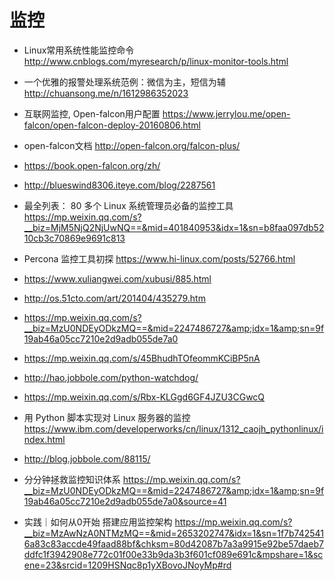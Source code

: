 # 监控

- Linux常用系统性能监控命令 http://www.cnblogs.com/myresearch/p/linux-monitor-tools.html

- 一个优雅的报警处理系统范例：微信为主，短信为辅 http://chuansong.me/n/1612986352023

- 互联网监控, Open-falcon用户配置 https://www.jerrylou.me/open-falcon/open-falcon-deploy-20160806.html
- open-falcon文档  http://open-falcon.org/falcon-plus/
- https://book.open-falcon.org/zh/

- http://blueswind8306.iteye.com/blog/2287561

- 最全列表： 80 多个 Linux 系统管理员必备的监控工具 https://mp.weixin.qq.com/s?__biz=MjM5NjQ2NjUwNQ==&mid=401840953&idx=1&sn=b8faa097db5210cb3c70869e9691c813


- Percona 监控工具初探 https://www.hi-linux.com/posts/52766.html

- https://www.xuliangwei.com/xubusi/885.html

- http://os.51cto.com/art/201404/435279.htm

- https://mp.weixin.qq.com/s?__biz=MzU0NDEyODkzMQ==&mid=2247486727&amp;idx=1&amp;sn=9f19ab46a05cc7210e2d9adb055de7a0
- https://mp.weixin.qq.com/s/45BhudhTOfeommKCiBP5nA
- http://hao.jobbole.com/python-watchdog/
- https://mp.weixin.qq.com/s/Rbx-KLGgd6GF4JZU3CGwcQ

- 用 Python 脚本实现对 Linux 服务器的监控 https://www.ibm.com/developerworks/cn/linux/1312_caojh_pythonlinux/index.html

- http://blog.jobbole.com/88115/



- 分分钟拯救监控知识体系 https://mp.weixin.qq.com/s?__biz=MzU0NDEyODkzMQ==&mid=2247486727&amp;idx=1&amp;sn=9f19ab46a05cc7210e2d9adb055de7a0&source=41


- 实践｜如何从0开始 搭建应用监控架构 https://mp.weixin.qq.com/s?__biz=MzAwNzA0NTMzMQ==&mid=2653202747&idx=1&sn=1f7b7425416a83c83accde49faad88bf&chksm=80d42087b7a3a9915e92be57daeb7ddfc1f3942908e772c01f00e33b9da3b3f601cf089e691c&mpshare=1&scene=23&srcid=1209HSNqc8p1yXBovoJNoyMp#rd
